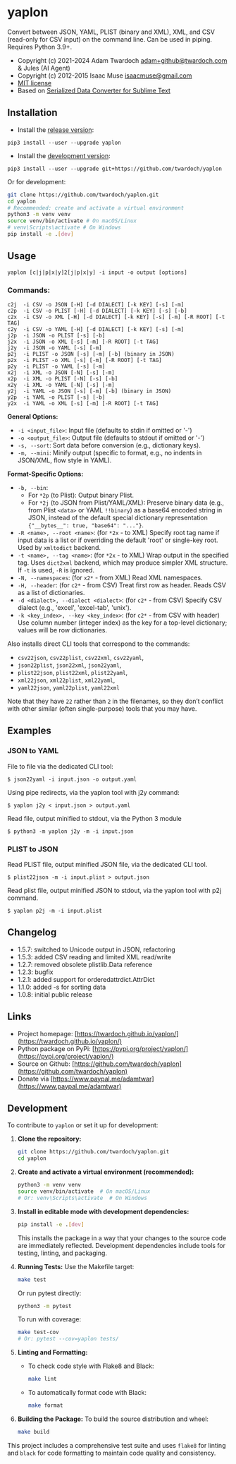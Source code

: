 # yaplon

Convert between JSON, YAML, PLIST (binary and XML), XML, and CSV (read-only for CSV input) on the command line.
Can be used in piping. Requires Python 3.9+.

- Copyright (c) 2021-2024 Adam Twardoch <adam+github@twardoch.com> & Jules (AI Agent)
- Copyright (c) 2012-2015 Isaac Muse <isaacmuse@gmail.com>
- [MIT license](./LICENSE)
- Based on [Serialized Data Converter for Sublime Text](https://github.com/facelessuser/SerializedDataConverter)

## Installation

- Install the [release version](https://pypi.org/project/yaplon/):

```
pip3 install --user --upgrade yaplon
```

- Install the [development version](https://github.com/twardoch/yaplon):

```
pip3 install --user --upgrade git+https://github.com/twardoch/yaplon
```

Or for development:
```bash
git clone https://github.com/twardoch/yaplon.git
cd yaplon
# Recommended: create and activate a virtual environment
python3 -m venv venv
source venv/bin/activate # On macOS/Linux
# venv\Scripts\activate # On Windows
pip install -e .[dev]
```

## Usage

```
yaplon [c|j|p|x|y]2[j|p|x|y] -i input -o output [options]
```

### Commands:

```
c2j  -i CSV -o JSON [-H] [-d DIALECT] [-k KEY] [-s] [-m]
c2p  -i CSV -o PLIST [-H] [-d DIALECT] [-k KEY] [-s] [-b]
c2x  -i CSV -o XML [-H] [-d DIALECT] [-k KEY] [-s] [-m] [-R ROOT] [-t TAG]
c2y  -i CSV -o YAML [-H] [-d DIALECT] [-k KEY] [-s] [-m]
j2p  -i JSON -o PLIST [-s] [-b]
j2x  -i JSON -o XML [-s] [-m] [-R ROOT] [-t TAG]
j2y  -i JSON -o YAML [-s] [-m]
p2j  -i PLIST -o JSON [-s] [-m] [-b] (binary in JSON)
p2x  -i PLIST -o XML [-s] [-m] [-R ROOT] [-t TAG]
p2y  -i PLIST -o YAML [-s] [-m]
x2j  -i XML -o JSON [-N] [-s] [-m]
x2p  -i XML -o PLIST [-N] [-s] [-b]
x2y  -i XML -o YAML [-N] [-s] [-m]
y2j  -i YAML -o JSON [-s] [-m] [-b] (binary in JSON)
y2p  -i YAML -o PLIST [-s] [-b]
y2x  -i YAML -o XML [-s] [-m] [-R ROOT] [-t TAG]
```
**General Options:**
- `-i <input_file>`: Input file (defaults to stdin if omitted or '-')
- `-o <output_file>`: Output file (defaults to stdout if omitted or '-')
- `-s, --sort`: Sort data before conversion (e.g., dictionary keys).
- `-m, --mini`: Minify output (specific to format, e.g., no indents in JSON/XML, flow style in YAML).

**Format-Specific Options:**
- `-b, --bin`:
    - For `*2p` (to Plist): Output binary Plist.
    - For `*2j` (to JSON from Plist/YAML/XML): Preserve binary data (e.g., from Plist `<data>` or YAML `!!binary`) as a base64 encoded string in JSON, instead of the default special dictionary representation `{"__bytes__": true, "base64": "..."}`.
- `-R <name>, --root <name>`: (for `*2x` - to XML) Specify root tag name if input data is a list or if overriding the default 'root' or single-key root. Used by `xmltodict` backend.
- `-t <name>, --tag <name>`: (for `*2x` - to XML) Wrap output in the specified tag. Uses `dict2xml` backend, which may produce simpler XML structure. If `-t` is used, `-R` is ignored.
- `-N, --namespaces`: (for `x2*` - from XML) Read XML namespaces.
- `-H, --header`: (for `c2*` - from CSV) Treat first row as header. Reads CSV as a list of dictionaries.
- `-d <dialect>, --dialect <dialect>`: (for `c2*` - from CSV) Specify CSV dialect (e.g., 'excel', 'excel-tab', 'unix').
- `-k <key_index>, --key <key_index>`: (for `c2*` - from CSV with header) Use column number (integer index) as the key for a top-level dictionary; values will be row dictionaries.

Also installs direct CLI tools that correspond to the commands:

- `csv22json`, `csv22plist`, `csv22xml`, `csv22yaml`,
- `json22plist`, `json22xml`, `json22yaml`,
- `plist22json`, `plist22xml`, `plist22yaml`,
- `xml22json`, `xml22plist`, `xml22yaml`,
- `yaml22json`, `yaml22plist`, `yaml22xml`

Note that they have `22` rather than `2` in the filenames, so they don’t conflict with other similar (often single-purpose) tools that you may have.

## Examples

### JSON to YAML

File to file via the dedicated CLI tool:

```
$ json22yaml -i input.json -o output.yaml
```

Using pipe redirects, via the yaplon tool with j2y command:

```
$ yaplon j2y < input.json > output.yaml
```

Read file, output minified to stdout, via the Python 3 module

```
$ python3 -m yaplon j2y -m -i input.json
```

### PLIST to JSON

Read PLIST file, output minified JSON file, via the dedicated CLI tool.

```
$ plist22json -m -i input.plist > output.json
```

Read plist file, output minified JSON to stdout, via the yaplon tool with p2j command.

```
$ yaplon p2j -m -i input.plist
```

## Changelog

- 1.5.7: switched to Unicode output in JSON, refactoring
- 1.5.3: added CSV reading and limited XML read/write
- 1.2.7: removed obsolete plistlib.Data reference
- 1.2.3: bugfix
- 1.2.1: added support for orderedattrdict.AttrDict
- 1.1.0: added -s for sorting data
- 1.0.8: initial public release

## Links

- Project homepage: [https://twardoch.github.io/yaplon/](https://twardoch.github.io/yaplon/)
- Python package on PyPi: [https://pypi.org/project/yaplon/](https://pypi.org/project/yaplon/)
- Source on Github: [https://github.com/twardoch/yaplon](https://github.com/twardoch/yaplon)
- Donate via [https://www.paypal.me/adamtwar](https://www.paypal.me/adamtwar)

## Development

To contribute to `yaplon` or set it up for development:

1.  **Clone the repository:**
    ```bash
    git clone https://github.com/twardoch/yaplon.git
    cd yaplon
    ```

2.  **Create and activate a virtual environment (recommended):**
    ```bash
    python3 -m venv venv
    source venv/bin/activate  # On macOS/Linux
    # Or: venv\Scripts\activate  # On Windows
    ```

3.  **Install in editable mode with development dependencies:**
    ```bash
    pip install -e .[dev]
    ```
    This installs the package in a way that your changes to the source code are immediately reflected. Development dependencies include tools for testing, linting, and packaging.

4.  **Running Tests:**
    Use the Makefile target:
    ```bash
    make test
    ```
    Or run pytest directly:
    ```bash
    python3 -m pytest
    ```
    To run with coverage:
    ```bash
    make test-cov
    # Or: pytest --cov=yaplon tests/
    ```

5.  **Linting and Formatting:**
    - To check code style with Flake8 and Black:
      ```bash
      make lint
      ```
    - To automatically format code with Black:
      ```bash
      make format
      ```

6.  **Building the Package:**
    To build the source distribution and wheel:
    ```bash
    make build
    ```

This project includes a comprehensive test suite and uses `flake8` for linting and `black` for code formatting to maintain code quality and consistency.
